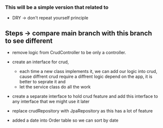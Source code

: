 ### This will be a simple version that related to 

- DRY -> don't repeat yourself principle

## Steps -> compare main branch with this branch to see different
- remove logic from CrudController to be only a controller.
- create an interface for crud, 
  - each time a new class implements it, we can add our logic into crud, cause diffrent crud require a diffrent logic depend on the app, it is better to seprate it and
  - let the service class do all the work 
- create a separate interface to hold crud feature and add this interface to any interface that we might use it later

- replace crudRepository with JpaRepository as this has a lot of feature 

- added a date into Order table so we can sort by date
